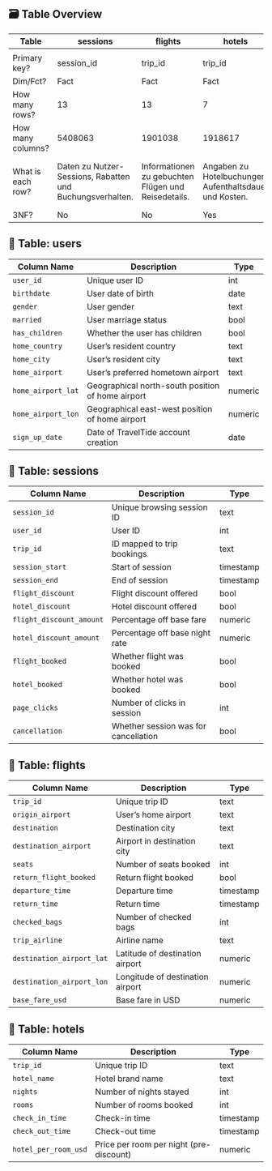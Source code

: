 
## 🗃️ Table Overview
| Table             | sessions                                                  | flights                                             | hotels                                                  | users                                                                |
|-------------------|-----------------------------------------------------------|-----------------------------------------------------|---------------------------------------------------------|----------------------------------------------------------------------|
|                   |                                                           |                                                     |                                                         |                                                                      |
| Primary key?      | session_id                                                | trip_id                                             | trip_id                                                 | user_id                                                              |
| Dim/Fct?          | Fact                                                      | Fact                                                | Fact                                                    | Dimensions                                                           |
| How many rows?    | 13                                                        | 13                                                  | 7                                                       | 11                                                                   |
| How many columns? | 5408063                                                   | 1901038                                             | 1918617                                                 | 1020926                                                              |
| What is each row? | Daten zu Nutzer-Sessions, Rabatten und Buchungsverhalten. | Informationen zu gebuchten Flügen und Reisedetails. | Angaben zu Hotelbuchungen, Aufenthaltsdauer und Kosten. | Demografische Nutzerinformationen wie Alter, Geschlecht und Wohnort. |
| 3NF?              | No                                                        | No                                                  | Yes                                                     | No                                                                   |

## 📂 Table: users 

| Column Name        | Description                                       | Type        |
| ------------------ | ------------------------------------------------- | ------------|
| `user_id`          | Unique user ID                                    | int         |
| `birthdate`        | User date of birth                                | date        |
| `gender`           | User gender                                       | text        |
| `married`          | User marriage status                              | bool        |
| `has_children`     | Whether the user has children                     | bool        |
| `home_country`     | User’s resident country                           | text        |
| `home_city`        | User’s resident city                              | text        |
| `home_airport`     | User’s preferred hometown airport                 | text        |
| `home_airport_lat` | Geographical north-south position of home airport | numeric     |
| `home_airport_lon` | Geographical east-west position of home airport   | numeric     |
| `sign_up_date`     | Date of TravelTide account creation               | date        |

## 📂 Table: sessions

| Column Name              | Description                          | Type      |
| ------------------------ | ------------------------------------ | --------- |
| `session_id`             | Unique browsing session ID           | text      | 
| `user_id`                | User ID                              | int       | 
| `trip_id`                | ID mapped to trip bookings           | text      | 
| `session_start`          | Start of session                     | timestamp |
| `session_end`            | End of session                       | timestamp |
| `flight_discount`        | Flight discount offered              | bool      |
| `hotel_discount`         | Hotel discount offered               | bool      |
| `flight_discount_amount` | Percentage off base fare             | numeric   |
| `hotel_discount_amount`  | Percentage off base night rate       | numeric   |
| `flight_booked`          | Whether flight was booked            | bool      |
| `hotel_booked`           | Whether hotel was booked             | bool      |
| `page_clicks`            | Number of clicks in session          | int       |
| `cancellation`           | Whether session was for cancellation | bool      |

## 📂 Table: flights 

| Column Name               | Description                      | Type      |
| ------------------------- | -------------------------------- | --------- |
| `trip_id`                 | Unique trip ID                   | text      | 
| `origin_airport`          | User’s home airport              | text      | 
| `destination`             | Destination city                 | text      |
| `destination_airport`     | Airport in destination city      | text      |
| `seats`                   | Number of seats booked           | int       |
| `return_flight_booked`    | Return flight booked             | bool      |
| `departure_time`          | Departure time                   | timestamp |
| `return_time`             | Return time                      | timestamp |
| `checked_bags`            | Number of checked bags           | int       |
| `trip_airline`            | Airline name                     | text      |
| `destination_airport_lat` | Latitude of destination airport  | numeric   |
| `destination_airport_lon` | Longitude of destination airport | numeric   |
| `base_fare_usd`           | Base fare in USD                 | numeric   |

## 📂 Table: hotels

| Column Name          | Description                             | Type      |
| -------------------- | --------------------------------------- | --------- |
| `trip_id`            | Unique trip ID                          | text      |
| `hotel_name`         | Hotel brand name                        | text      |
| `nights`             | Number of nights stayed                 | int       |
| `rooms`              | Number of rooms booked                  | int       |
| `check_in_time`      | Check-in time                           | timestamp |
| `check_out_time`     | Check-out time                          | timestamp |
| `hotel_per_room_usd` | Price per room per night (pre-discount) | numeric   |

